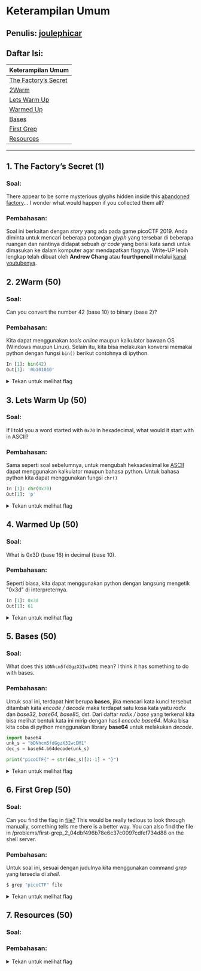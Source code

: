 # Keterampilan Umum

## Penulis: [joulephicar](https://github.com/joulephicar)
## Daftar Isi:

| Keterampilan Umum                                |
| ------------------------------------------------ |
| [The Factory’s Secret](#1-the-factorys-secret-1) |
| [2Warm](#2-2warm-50)                             |
| [Lets Warm Up](#3-lets-warm-up-50)               |
| [Warmed Up](#4-warmed-up-50)                     |
| [Bases](#5-bases-50)                             |
| [First Grep](#6-first-grep-50)                   |
| [Resources](#7-resources-50)                     |

---
## 1. The Factory’s Secret (1)

### Soal:

There appear to be some mysterious glyphs hidden inside this [abandoned factory](https://2019game.picoctf.com/game)... I wonder what would happen if you collected them all?

### Pembahasan:

Soal ini berkaitan dengan *story* yang ada pada game picoCTF 2019. Anda diminta untuk mencari beberapa potongan *glyph* yang tersebar di beberapa ruangan dan nantinya didapat sebuah *qr code* yang berisi kata sandi untuk dimasukan ke dalam komputer agar mendapatkan flagnya. Write-UP lebih lengkap telah dibuat oleh **Andrew Chang** atau **fourthpencil** melalui [kanal youtubenya](https://www.youtube.com/channel/UCcL-1qHt9A8CIHtyfIM0ILA).

## 2. 2Warm (50)

### Soal:

Can you convert the number 42 (base 10) to binary (base 2)?

### Pembahasan:

Kita dapat menggunakan *tools online* maupun kalkulator bawaan OS (Windows maupun Linux). Selain itu, kita bisa melakukan konversi memakai python dengan fungsi <code>bin()</code> berikut contohnya di ipython.

```py
In [1]: bin(42)                                           
Out[1]: '0b101010'
```

<details>
  <summary>Tekan untuk melihat flag</summary>
  
  ```
  picoCTF{101010}
  ```
</details>

## 3. Lets Warm Up (50)

### Soal:

If I told you a word started with <code>0x70</code> in hexadecimal, what would it start with in ASCII?

### Pembahasan:

Sama seperti soal sebelumnya, untuk mengubah heksadesimal ke [ASCII](https://duckduckgo.com/?q=ascii) dapat menggunakan kalkulator maupun bahasa python. Untuk bahasa python kita dapat menggunakan fungsi <code>chr()</code>

```py
In [1]: chr(0x70)
Out[1]: 'p'
```

<details>
  <summary>Tekan untuk melihat flag</summary>
  
  ```
  picoCTF{p}
  ```
</details>

## 4. Warmed Up (50)

### Soal:

What is 0x3D (base 16) in decimal (base 10).

### Pembahasan:

Seperti biasa, kita dapat menggunakan python dengan langsung mengetik "0x3d" di interpreternya.

```py
In [1]: 0x3d                                             
Out[1]: 61
```

<details>
  <summary>Tekan untuk melihat flag</summary>
  
  ```
  picoCTF{61}
  ```
</details>

## 5. Bases (50)

### Soal:

What does this <code>bDNhcm5fdGgzX3IwcDM1</code> mean? I think it has something to do with bases.

### Pembahasan:

Untuk soal ini, terdapat hint berupa **bases**, jika mencari kata kunci tersebut ditambah kata *encode / decode* maka terdapat satu kosa kata yaitu *radix* dan *base32, base64, base85,* dst. Dari daftar *radix / base* yang terkenal kita bisa melihat bentuk kata ini mirip dengan hasil *encode base64*. Maka bisa kita coba di python menggunakan library **base64** untuk melakukan *decode*.

```py
import base64
unk_s = "bDNhcm5fdGgzX3IwcDM1"
dec_s = base64.b64decode(unk_s)

print("picoCTF{" + str(dec_s)[2:-1] + "}")
```

<details>
  <summary>Tekan untuk melihat flag</summary>
  
  ```
  picoCTF{l3arn_th3_r0p35}
  ```
</details>

## 6. First Grep (50)

### Soal:

Can you find the flag in [file?](https://2019shell1.picoctf.com/static/458ae91cb23746189bf490f0c8d9a919/file) This would be really tedious to look through manually, something tells me there is a better way. You can also find the file in /problems/first-grep_2_04dbf496b78e6c37c0097cdfef734d88 on the shell server.

### Pembahasan:

Untuk soal ini, sesuai dengan judulnya kita menggunakan command *grep* yang tersedia di *shell*. 

```bash
$ grep "picoCTF" file
```

<details>
  <summary>Tekan untuk melihat flag</summary>
  
  ```
  picoCTF{grep_is_good_to_find_things_eda8911c}
  ```
</details>

## 7. Resources (50)

### Soal:

### Pembahasan:

<details>
  <summary>Tekan untuk melihat flag</summary>
  
  ```
  picoCTF{}
  ```
</details>